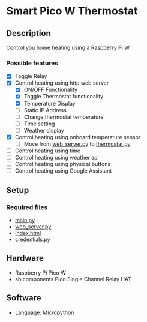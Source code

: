 # Smart Pico W Thermostat

## Description

Control you home heating using a Raspberry Pi W.

### Possible features

- [x] Toggle Relay
- [x] Control heating using http web server
  - [x] ON/OFF Functionality
  - [x] Toggle Thermostat functionality
  - [x] Temperature Display
  - [ ] Static IP Address
  - [ ] Change thermostat temperature
  - [ ] Time setting
  - [ ] Weather display
- [x] Control heating using onboard temperature sensor
  - [ ] Move from [web_server.py](web_server.py) to [thermostat.py](thermostat.py)
- [ ] Control heating using time
- [ ] Control heating using weather api
- [ ] Control heating using physical buttons
- [ ] Control heating using Google Assistant

## Setup

### Required files

- [main.py](main.py)
- [web_server.py](web_server.py)
- [index.html](index.html)
- [credentials.py](credentials.py)

## Hardware

- Raspberry Pi Pico W
- sb components Pico Single Channel Relay HAT

## Software

- Language: Micropython
